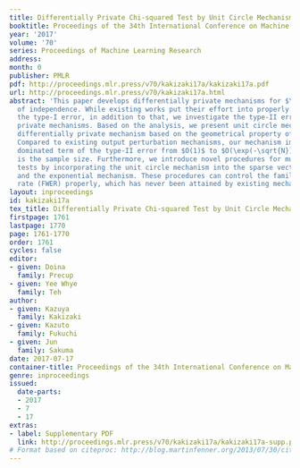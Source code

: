 ```yaml
---
title: Differentially Private Chi-squared Test by Unit Circle Mechanism
booktitle: Proceedings of the 34th International Conference on Machine Learning
year: '2017'
volume: '70'
series: Proceedings of Machine Learning Research
address: 
month: 0
publisher: PMLR
pdf: http://proceedings.mlr.press/v70/kakizaki17a/kakizaki17a.pdf
url: http://proceedings.mlr.press/v70/kakizaki17a.html
abstract: 'This paper develops differentially private mechanisms for $\chi^2$ test
  of independence. While existing works put their effort into properly controlling
  the type-I error, in addition to that, we investigate the type-II error of differentially
  private mechanisms. Based on the analysis, we present unit circle mechanism: a novel
  differentially private mechanism based on the geometrical property of the test statistics.
  Compared to existing output perturbation mechanisms, our mechanism improves the
  dominated term of the type-II error from $O(1)$ to $O(\exp(-\sqrt{N}))$ where $N$
  is the sample size. Furthermore, we introduce novel procedures for multiple $\chi^2$
  tests by incorporating the unit circle mechanism into the sparse vector technique
  and the exponential mechanism. These procedures can control the family-wise error
  rate (FWER) properly, which has never been attained by existing mechanisms.'
layout: inproceedings
id: kakizaki17a
tex_title: Differentially Private Chi-squared Test by Unit Circle Mechanism
firstpage: 1761
lastpage: 1770
page: 1761-1770
order: 1761
cycles: false
editor:
- given: Doina
  family: Precup
- given: Yee Whye
  family: Teh
author:
- given: Kazuya
  family: Kakizaki
- given: Kazuto
  family: Fukuchi
- given: Jun
  family: Sakuma
date: 2017-07-17
container-title: Proceedings of the 34th International Conference on Machine Learning
genre: inproceedings
issued:
  date-parts:
  - 2017
  - 7
  - 17
extras:
- label: Supplementary PDF
  link: http://proceedings.mlr.press/v70/kakizaki17a/kakizaki17a-supp.pdf
# Format based on citeproc: http://blog.martinfenner.org/2013/07/30/citeproc-yaml-for-bibliographies/
---
```

